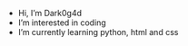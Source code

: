 - Hi, I’m Dark0g4d
- I’m interested in coding 
- I’m currently learning python, html and css 



<!---
Dark0g4d/Dark0g4d is a ✨ special ✨ repository because its `README.md` (this file) appears on your GitHub profile.
You can click the Preview link to take a look at your changes.
--->
